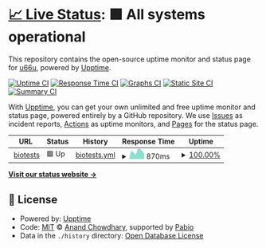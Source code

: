 # [📈 Live Status](https://u66u.github.io/biotests-uptime): <!--live status--> **🟩 All systems operational**

This repository contains the open-source uptime monitor and status page for [u66u](https://u66u.github.io/biotests-uptime), powered by [Upptime](https://github.com/upptime/upptime).

[![Uptime CI](https://github.com/u66u/biotests-uptime/workflows/Uptime%20CI/badge.svg)](https://github.com/u66u/biotests-uptime/actions?query=workflow%3A%22Uptime+CI%22)
[![Response Time CI](https://github.com/u66u/biotests-uptime/workflows/Response%20Time%20CI/badge.svg)](https://github.com/u66u/biotests-uptime/actions?query=workflow%3A%22Response+Time+CI%22)
[![Graphs CI](https://github.com/u66u/biotests-uptime/workflows/Graphs%20CI/badge.svg)](https://github.com/u66u/biotests-uptime/actions?query=workflow%3A%22Graphs+CI%22)
[![Static Site CI](https://github.com/u66u/biotests-uptime/workflows/Static%20Site%20CI/badge.svg)](https://github.com/u66u/biotests-uptime/actions?query=workflow%3A%22Static+Site+CI%22)
[![Summary CI](https://github.com/u66u/biotests-uptime/workflows/Summary%20CI/badge.svg)](https://github.com/u66u/biotests-uptime/actions?query=workflow%3A%22Summary+CI%22)

With [Upptime](https://upptime.js.org), you can get your own unlimited and free uptime monitor and status page, powered entirely by a GitHub repository. We use [Issues](https://github.com/u66u/biotests-uptime/issues) as incident reports, [Actions](https://github.com/u66u/biotests-uptime/actions) as uptime monitors, and [Pages](https://u66u.github.io/biotests-uptime) for the status page.

<!--start: status pages-->
<!-- This summary is generated by Upptime (https://github.com/upptime/upptime) -->
<!-- Do not edit this manually, your changes will be overwritten -->
<!-- prettier-ignore -->
| URL | Status | History | Response Time | Uptime |
| --- | ------ | ------- | ------------- | ------ |
| <img alt="" src="https://icons.duckduckgo.com/ip3/biotests.space.ico" height="13"> [biotests](https://biotests.space) | 🟩 Up | [biotests.yml](https://github.com/u66u/biotests-uptime/commits/HEAD/history/biotests.yml) | <details><summary><img alt="Response time graph" src="./graphs/biotests/response-time-week.png" height="20"> 870ms</summary><br><a href="https://u66u.github.io/biotests-uptime/history/biotests"><img alt="Response time 730" src="https://img.shields.io/endpoint?url=https%3A%2F%2Fraw.githubusercontent.com%2Fu66u%2Fbiotests-uptime%2FHEAD%2Fapi%2Fbiotests%2Fresponse-time.json"></a><br><a href="https://u66u.github.io/biotests-uptime/history/biotests"><img alt="24-hour response time 619" src="https://img.shields.io/endpoint?url=https%3A%2F%2Fraw.githubusercontent.com%2Fu66u%2Fbiotests-uptime%2FHEAD%2Fapi%2Fbiotests%2Fresponse-time-day.json"></a><br><a href="https://u66u.github.io/biotests-uptime/history/biotests"><img alt="7-day response time 870" src="https://img.shields.io/endpoint?url=https%3A%2F%2Fraw.githubusercontent.com%2Fu66u%2Fbiotests-uptime%2FHEAD%2Fapi%2Fbiotests%2Fresponse-time-week.json"></a><br><a href="https://u66u.github.io/biotests-uptime/history/biotests"><img alt="30-day response time 792" src="https://img.shields.io/endpoint?url=https%3A%2F%2Fraw.githubusercontent.com%2Fu66u%2Fbiotests-uptime%2FHEAD%2Fapi%2Fbiotests%2Fresponse-time-month.json"></a><br><a href="https://u66u.github.io/biotests-uptime/history/biotests"><img alt="1-year response time 730" src="https://img.shields.io/endpoint?url=https%3A%2F%2Fraw.githubusercontent.com%2Fu66u%2Fbiotests-uptime%2FHEAD%2Fapi%2Fbiotests%2Fresponse-time-year.json"></a></details> | <details><summary><a href="https://u66u.github.io/biotests-uptime/history/biotests">100.00%</a></summary><a href="https://u66u.github.io/biotests-uptime/history/biotests"><img alt="All-time uptime 92.98%" src="https://img.shields.io/endpoint?url=https%3A%2F%2Fraw.githubusercontent.com%2Fu66u%2Fbiotests-uptime%2FHEAD%2Fapi%2Fbiotests%2Fuptime.json"></a><br><a href="https://u66u.github.io/biotests-uptime/history/biotests"><img alt="24-hour uptime 100.00%" src="https://img.shields.io/endpoint?url=https%3A%2F%2Fraw.githubusercontent.com%2Fu66u%2Fbiotests-uptime%2FHEAD%2Fapi%2Fbiotests%2Fuptime-day.json"></a><br><a href="https://u66u.github.io/biotests-uptime/history/biotests"><img alt="7-day uptime 100.00%" src="https://img.shields.io/endpoint?url=https%3A%2F%2Fraw.githubusercontent.com%2Fu66u%2Fbiotests-uptime%2FHEAD%2Fapi%2Fbiotests%2Fuptime-week.json"></a><br><a href="https://u66u.github.io/biotests-uptime/history/biotests"><img alt="30-day uptime 93.28%" src="https://img.shields.io/endpoint?url=https%3A%2F%2Fraw.githubusercontent.com%2Fu66u%2Fbiotests-uptime%2FHEAD%2Fapi%2Fbiotests%2Fuptime-month.json"></a><br><a href="https://u66u.github.io/biotests-uptime/history/biotests"><img alt="1-year uptime 92.98%" src="https://img.shields.io/endpoint?url=https%3A%2F%2Fraw.githubusercontent.com%2Fu66u%2Fbiotests-uptime%2FHEAD%2Fapi%2Fbiotests%2Fuptime-year.json"></a></details>

<!--end: status pages-->

[**Visit our status website →**](https://u66u.github.io/biotests-uptime)

## 📄 License

- Powered by: [Upptime](https://github.com/upptime/upptime)
- Code: [MIT](./LICENSE) © [Anand Chowdhary](https://anandchowdhary.com), supported by [Pabio](https://pabio.com)
- Data in the `./history` directory: [Open Database License](https://opendatacommons.org/licenses/odbl/1-0/)
